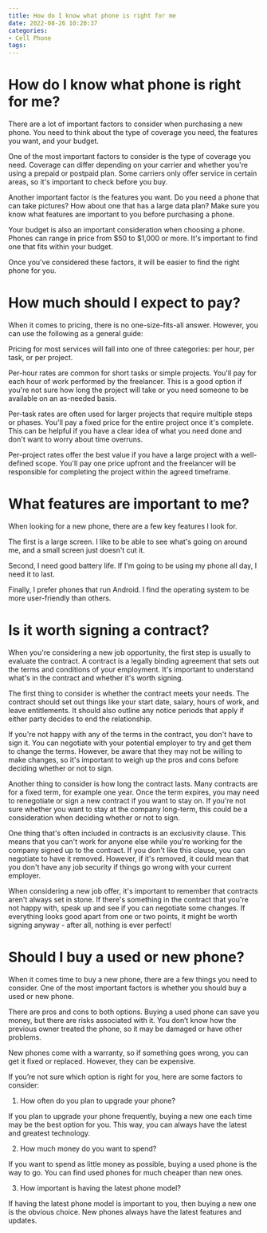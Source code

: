 ```yaml
---
title: How do I know what phone is right for me
date: 2022-08-26 10:20:37
categories:
- Cell Phone
tags:
---
```



#  How do I know what phone is right for me?

There are a lot of important factors to consider when purchasing a new phone. You need to think about the type of coverage you need, the features you want, and your budget.

One of the most important factors to consider is the type of coverage you need. Coverage can differ depending on your carrier and whether you're using a prepaid or postpaid plan. Some carriers only offer service in certain areas, so it's important to check before you buy.

Another important factor is the features you want. Do you need a phone that can take pictures? How about one that has a large data plan? Make sure you know what features are important to you before purchasing a phone.

Your budget is also an important consideration when choosing a phone. Phones can range in price from $50 to $1,000 or more. It's important to find one that fits within your budget.

Once you've considered these factors, it will be easier to find the right phone for you.

#  How much should I expect to pay?

When it comes to pricing, there is no one-size-fits-all answer. However, you can use the following as a general guide:

Pricing for most services will fall into one of three categories: ​per hour, per task, or per project.

Per-hour rates are common for short tasks or simple projects. You'll pay for each hour of work performed by the freelancer. This is a good option if you're not sure how long the project will take or you need someone to be available on an as-needed basis.

Per-task rates are often used for larger projects that require multiple steps or phases. You'll pay a fixed price for the entire project once it's complete. This can be helpful if you have a clear idea of what you need done and don't want to worry about time overruns.

Per-project rates offer the best value if you have a large project with a well-defined scope. You'll pay one price upfront and the freelancer will be responsible for completing the project within the agreed timeframe.

#  What features are important to me?

When looking for a new phone, there are a few key features I look for.

The first is a large screen. I like to be able to see what's going on around me, and a small screen just doesn't cut it.

Second, I need good battery life. If I'm going to be using my phone all day, I need it to last.

Finally, I prefer phones that run Android. I find the operating system to be more user-friendly than others.

#  Is it worth signing a contract?

When you're considering a new job opportunity, the first step is usually to evaluate the contract. A contract is a legally binding agreement that sets out the terms and conditions of your employment. It's important to understand what's in the contract and whether it's worth signing.

The first thing to consider is whether the contract meets your needs. The contract should set out things like your start date, salary, hours of work, and leave entitlements. It should also outline any notice periods that apply if either party decides to end the relationship.

If you're not happy with any of the terms in the contract, you don't have to sign it. You can negotiate with your potential employer to try and get them to change the terms. However, be aware that they may not be willing to make changes, so it's important to weigh up the pros and cons before deciding whether or not to sign.

Another thing to consider is how long the contract lasts. Many contracts are for a fixed term, for example one year. Once the term expires, you may need to renegotiate or sign a new contract if you want to stay on. If you're not sure whether you want to stay at the company long-term, this could be a consideration when deciding whether or not to sign.

One thing that's often included in contracts is an exclusivity clause. This means that you can't work for anyone else while you're working for the company signed up to the contract. If you don't like this clause, you can negotiate to have it removed. However, if it's removed, it could mean that you don't have any job security if things go wrong with your current employer.

When considering a new job offer, it's important to remember that contracts aren't always set in stone. If there's something in the contract that you're not happy with, speak up and see if you can negotiate some changes. If everything looks good apart from one or two points, it might be worth signing anyway - after all, nothing is ever perfect!

#  Should I buy a used or new phone?

When it comes time to buy a new phone, there are a few things you need to consider. One of the most important factors is whether you should buy a used or new phone.

There are pros and cons to both options. Buying a used phone can save you money, but there are risks associated with it. You don’t know how the previous owner treated the phone, so it may be damaged or have other problems.

New phones come with a warranty, so if something goes wrong, you can get it fixed or replaced. However, they can be expensive.

If you’re not sure which option is right for you, here are some factors to consider:

1. How often do you plan to upgrade your phone?

If you plan to upgrade your phone frequently, buying a new one each time may be the best option for you. This way, you can always have the latest and greatest technology.

2. How much money do you want to spend?

If you want to spend as little money as possible, buying a used phone is the way to go. You can find used phones for much cheaper than new ones.

3. How important is having the latest phone model?

If having the latest phone model is important to you, then buying a new one is the obvious choice. New phones always have the latest features and updates.